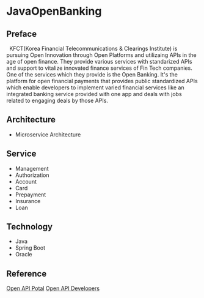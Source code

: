 # JavaOpenBanking

## Preface
&nbsp;&nbsp;KFCT(Korea Financial Telecommunications & Clearings Institute) is pursuing Open Innovation through Open Platforms and utilizaing APIs in the age of open finance. They provide various services with standarized APIs and support to vitalize innovated finance services of Fin Tech companies. One of the services which they provide is the Open Banking. It's the platform for open financial payments that provides public standardized APIs which enable developers to implement varied financial services like an integrated banking service provided with one app and deals with jobs related to engaging deals by those APIs.

## Architecture
- Microservice Architecture

## Service
- Management
- Authorization
- Account
- Card
- Prepayment
- Insurance
- Loan

## Technology
- Java
- Spring Boot
- Oracle

## Reference
<a href="https://openapi.kftc.or.kr/main" target="_blank">Open API Potal</a>
<a href="https://developers.kftc.or.kr/dev" target="_blan">Open API Developers</a>
